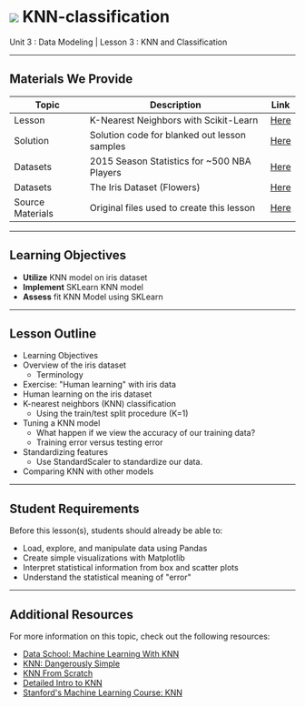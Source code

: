 # ![](https://ga-dash.s3.amazonaws.com/production/assets/logo-9f88ae6c9c3871690e33280fcf557f33.png) KNN-classification

Unit 3 : Data Modeling | Lesson 3 : KNN and Classification

---

## Materials We Provide

| Topic | Description | Link |
| --- | --- | --- |
| Lesson | K-Nearest Neighbors with Scikit-Learn | [Here](./knn_with_sklearn.ipynb) |
| Solution  | Solution code for blanked out lesson samples | [Here](./solution-code/knn_with_sklearn-solution.ipynb) |
| Datasets | 2015 Season Statistics for ~500 NBA Players | [Here](./assets/dataset/NBA_players_2015.csv) |
| Datasets | The Iris Dataset (Flowers) | [Here](./assets/dataset/iris.data) |
| Source Materials | Original files used to create this lesson | [Here](./assets/slides/) |

---

## Learning Objectives
- **Utilize** KNN model on iris dataset
- **Implement** SKLearn KNN model
- **Assess** fit KNN Model using SKLearn


---

## Lesson Outline

- Learning Objectives
- Overview of the iris dataset
  - Terminology
- Exercise: "Human learning" with iris data
- Human learning on the iris dataset
- K-nearest neighbors (KNN) classification
  - Using the train/test split procedure (K=1)
- Tuning a KNN model
  - What happen if we view the accuracy of our training data?
  - Training error versus testing error
- Standardizing features
  - Use StandardScaler to standardize our data.
- Comparing KNN with other models

---

## Student Requirements

Before this lesson(s), students should already be able to:

- Load, explore, and manipulate data using Pandas
- Create simple visualizations with Matplotlib
- Interpret statistical information from box and scatter plots
- Understand the statistical meaning of "error"

----

## Additional Resources

For more information on this topic, check out the following resources:

- [Data School: Machine Learning With KNN](http://blog.kaggle.com/2015/04/30/scikit-learn-video-4-model-training-and-prediction-with-k-nearest-neighbors/)
- [KNN: Dangerously Simple](https://mathbabe.org/2013/04/04/k-nearest-neighbors-dangerously-simple/)
- [KNN From Scratch](http://machinelearningmastery.com/tutorial-to-implement-k-nearest-neighbors-in-python-from-scratch/)
- [Detailed Intro to KNN](https://saravananthirumuruganathan.wordpress.com/2010/05/17/a-detailed-introduction-to-k-nearest-neighbor-knn-algorithm/)
- [Stanford's Machine Learning Course: KNN](http://cs231n.github.io/classification/#nn)












